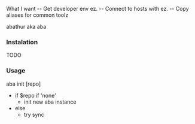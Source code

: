 What I want
  -- Get developer env ez.
  -- Connect to hosts with ez.
    -- Copy aliases for common toolz


abathur aka aba

### Instalation
TODO
### Usage
aba init [repo]
  - if $repo if 'none'
    - init new aba instance
  - else
    - try sync
